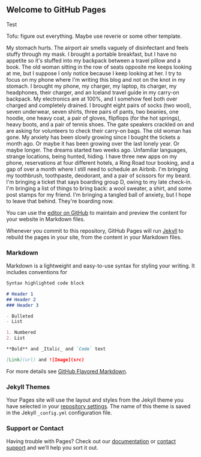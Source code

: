 ## Welcome to GitHub Pages

Test

Tofu: figure out everything. Maybe use reverie or some other template.



My stomach hurts. The airport air smells vaguely of disinfectant and feels stuffy through my mask. 
I brought a portable breakfast, but I have no appetite so it's stuffed into my backpack between a travel pillow and a book. 
The old woman sitting in the row of seats opposite me keeps looking at me, but I suppose I only notice because I keep looking at her. 
I try to focus on my phone where I'm writing this blog and not on the knot in my stomach. 
I brought my phone, my charger, my laptop, its charger, my headphones, their charger, and an Iceland travel guide in my carry-on backpack. 
My electronics are at 100%, and I somehow feel both over charged and completely drained. 
I brought eight pairs of socks (two wool), seven underwear, seven shirts, three pairs of pants, two beanies, one hoodie, one heavy coat, a pair of gloves, flipflops (for the hot springs), heavy boots, and a pair of tennis shoes.
The gate speakers crackled on and are asking for volunteers to check their carry-on bags. The old woman has gone. 
My anxiety has been slowly growing since I bought the tickets a month ago. Or maybe it has been growing over the last lonely year. Or maybe longer. 
The dreams started two weeks ago. Unfamiliar languages, strange locations, being hunted, hiding. 
I have three new apps on my phone, reservations at four different hotels, a Ring Road tour booking, and a gap of over a month where I still need to schedule an Airbnb. 
I'm bringing my toothbrush, toothpaste, deodorant, and a pair of scissors for my beard. I'm bringing a ticket that says boarding group D, owing to my late check-in. 
I'm bringing a list of things to bring back: a wool sweater, a shirt, and some post stamps for my friend. I'm bringing a tangled ball of anxiety, but I hope to leave that behind. 
They're boarding now.

You can use the [editor on GitHub](https://github.com/HammurabisCoder/Reykjavik-Adventures/edit/gh-pages/index.md) to maintain and preview the content for your website in Markdown files.

Whenever you commit to this repository, GitHub Pages will run [Jekyll](https://jekyllrb.com/) to rebuild the pages in your site, from the content in your Markdown files.

### Markdown

Markdown is a lightweight and easy-to-use syntax for styling your writing. It includes conventions for

```markdown
Syntax highlighted code block

# Header 1
## Header 2
### Header 3

- Bulleted
- List

1. Numbered
2. List

**Bold** and _Italic_ and `Code` text

[Link](url) and ![Image](src)
```

For more details see [GitHub Flavored Markdown](https://guides.github.com/features/mastering-markdown/).

### Jekyll Themes

Your Pages site will use the layout and styles from the Jekyll theme you have selected in your [repository settings](https://github.com/HammurabisCoder/Reykjavik-Adventures/settings/pages). The name of this theme is saved in the Jekyll `_config.yml` configuration file.

### Support or Contact

Having trouble with Pages? Check out our [documentation](https://docs.github.com/categories/github-pages-basics/) or [contact support](https://support.github.com/contact) and we’ll help you sort it out.
